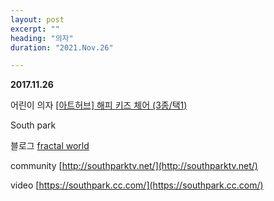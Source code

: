 ```yaml
---
layout: post
excerpt: ""
heading: "의자"
duration: "2021.Nov.26"

---
```



**2017.11.26**

어린이 의자 [[아트허브] 해피 키즈 체어 (3종/택1)](http://mall.hanssem.com/goods/goodsDetailMall.do?gdsNo=346655&categoryPagelist=1)



South park

블로그 [fractal world](http://southpark.kro.kr)  

community [http://southparktv.net/](http://southparktv.net/)  

video [https://southpark.cc.com/](https://southpark.cc.com/)  